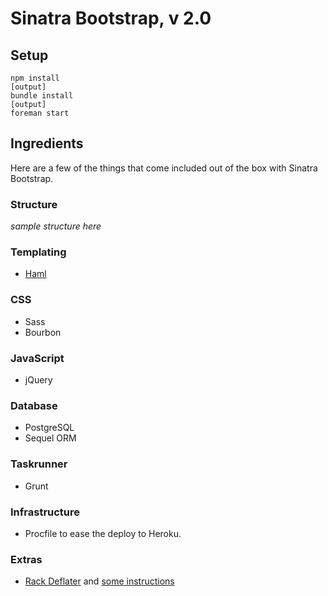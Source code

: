 # Sinatra Bootstrap, v 2.0

## Setup

```
npm install
[output]
bundle install
[output]
foreman start
```

## Ingredients
Here are a few of the things that come included out of the box with Sinatra Bootstrap.

### Structure
*sample structure here*

### Templating
  * [Haml](https://github.com/haml/haml)

### CSS
  * Sass
  * Bourbon

### JavaScript
  * jQuery

### Database
  * PostgreSQL
  * Sequel ORM

### Taskrunner
  * Grunt

### Infrastructure
  * Procfile to ease the deploy to Heroku.

### Extras
  * [Rack Deflater](https://github.com/rack/rack/blob/master/lib/rack/deflater.rb) and [some instructions](http://robots.thoughtbot.com/content-compression-with-rack-deflater)
